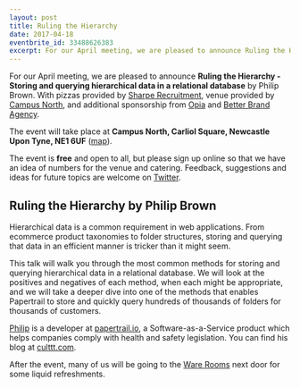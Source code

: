 ```yaml
---
layout: post
title: Ruling the Hierarchy
date: 2017-04-18
eventbrite_id: 33488626383
excerpt: For our April meeting, we are pleased to announce Ruling the Hierarchy - Storing and querying hierarchical data in a relational database by Philip Brown.
---
```

For our April meeting, we are pleased to announce **Ruling the Hierarchy - Storing and querying hierarchical data in a relational database** by Philip Brown.
With pizzas provided by [Sharpe Recruitment][2], venue provided by [Campus North][3], and additional sponsorship from [Opia][4] and [Better Brand Agency][5].

The event will take place at **Campus North, Carliol Square, Newcastle Upon Tyne, NE1 6UF** ([map][6]).

The event is **free** and open to all, but please sign up online so that we have an idea of numbers for the venue and catering.
Feedback, suggestions and ideas for future topics are welcome on [Twitter][7].

## Ruling the Hierarchy by Philip Brown

Hierarchical data is a common requirement in web applications. From ecommerce product taxonomies to folder structures, storing and querying that data in an efficient manner is tricker than it might seem.

This talk will walk you through the most common methods for storing and querying hierarchical data in a relational database. We will look at the positives and negatives of each method, when each might be appropriate, and we will take a deeper dive into one of the methods that enables Papertrail to store and quickly query hundreds of thousands of folders for thousands of customers.

[Philip][8] is a developer at [papertrail.io][9], a Software-as-a-Service product which helps companies comply with health and safety legislation. You can find his blog at [culttt.com][10].

After the event, many of us will be going to the [Ware Rooms][11] next door for some liquid refreshments.

[2]: http://www.sharperecruitment.co.uk/
[3]: http://campusnorth.co.uk/
[4]: https://www.opia-sp.com/en/home
[5]: https://www.betterbrandagency.com/
[6]: https://www.google.co.uk/maps/place/Campus+North/@54.9729132,-1.610583,17z/data=!3m1!4b1!4m5!3m4!1s0x487e70c8214ef835:0x728e1f222751ef97!8m2!3d54.9728115!4d-1.6082737
[7]: https://twitter.com/phpne
[8]: https://twitter.com/philipbrown
[9]: https://www.papertrail.io/uk/
[10]: http://culttt.com/
[11]: http://www.eurohostels.co.uk/newcastle/the-ware-rooms/
